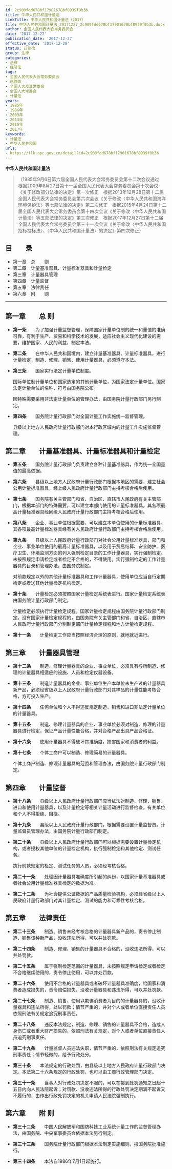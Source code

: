 ```yaml
---
id: 2c909fdd678bf17901678bf8939f0b3b
title: 中华人民共和国计量法
LinkTitle: 中华人民共和国计量法（2017）
file: 中华人民共和国计量法_20171227_2c909fdd678bf17901678bf8939f0b3b.docx
author: 全国人民代表大会常务委员会
date: '2017-12-27'
publication_date: '2017-12-27'
effective_date: '2017-12-28'
status: 已修改
group: 法律
categories:
- 法律
- 经济法
tags:
- 全国人民代表大会常务委员会
- 已修改
- 全国人大及其常委会
- 全国人大常委会
- 计量法
years:
- 1985年
- 1986年
- 2009年
- 2013年
- 2015年
- 2017年
keywords:
- 计量法
- 中华人民共和国
urls:
- https://flk.npc.gov.cn/detail?id=2c909fdd678bf17901678bf8939f0b3b
---
```


**中华人民共和国计量法**

> （1985年9月6日第六届全国人民代表大会常务委员会第十二次会议通过　根据2009年8月27日第十一届全国人民代表大会常务委员会第十次会议《关于修改部分法律的决定》第一次修正　根据2013年12月28日第十二届全国人民代表大会常务委员会第六次会议《关于修改〈中华人民共和国海洋环境保护法〉等七部法律的决定》第二次修正　根据2015年4月24日第十二届全国人民代表大会常务委员会第十四次会议《关于修改〈中华人民共和国计量法〉等五部法律的决定》第三次修正　根据2017年12月27日第十二届全国人民代表大会常务委员会第三十一次会议《关于修改〈中华人民共和国招标投标法〉、〈中华人民共和国计量法〉的决定》第四次修正）

## 目　　录

- 第一章　总　　则
- 第二章　计量基准器具、计量标准器具和计量检定
- 第三章　计量器具管理
- 第四章　计量监督
- 第五章　法律责任
- 第六章　附　　则

---

## 第一章　　总  则

- **第一条**　　为了加强计量监督管理，保障国家计量单位制的统一和量值的准确可靠，有利于生产、贸易和科学技术的发展，适应社会主义现代化建设的需要，维护国家、人民的利益，制定本法。

- **第二条**　　在中华人民共和国境内，建立计量基准器具、计量标准器具，进行计量检定，制造、修理、销售、使用计量器具，必须遵守本法。

- **第三条**　　国家实行法定计量单位制度。

  国际单位制计量单位和国家选定的其他计量单位，为国家法定计量单位。国家法定计量单位的名称、符号由国务院公布。

  因特殊需要采用非法定计量单位的管理办法，由国务院计量行政部门另行制定。

- **第四条**　　国务院计量行政部门对全国计量工作实施统一监督管理。

  县级以上地方人民政府计量行政部门对本行政区域内的计量工作实施监督管理。

## 第二章　　计量基准器具、计量标准器具和计量检定

- **第五条**　　国务院计量行政部门负责建立各种计量基准器具，作为统一全国量值的最高依据。

- **第六条**　　县级以上地方人民政府计量行政部门根据本地区的需要，建立社会公用计量标准器具，经上级人民政府计量行政部门主持考核合格后使用。

- **第七条**　　国务院有关主管部门和省、自治区、直辖市人民政府有关主管部门，根据本部门的特殊需要，可以建立本部门使用的计量标准器具，其各项最高计量标准器具经同级人民政府计量行政部门主持考核合格后使用。

- **第八条**　　企业、事业单位根据需要，可以建立本单位使用的计量标准器具，其各项最高计量标准器具经有关人民政府计量行政部门主持考核合格后使用。

- **第九条**　　县级以上人民政府计量行政部门对社会公用计量标准器具，部门和企业、事业单位使用的最高计量标准器具，以及用于贸易结算、安全防护、医疗卫生、环境监测方面的列入强制检定目录的工作计量器具，实行强制检定。未按照规定申请检定或者检定不合格的，不得使用。实行强制检定的工作计量器具的目录和管理办法，由国务院制定。

  对前款规定以外的其他计量标准器具和工作计量器具，使用单位应当自行定期检定或者送其他计量检定机构检定。

- **第十条**　　计量检定必须按照国家计量检定系统表进行。国家计量检定系统表由国务院计量行政部门制定。

  计量检定必须执行计量检定规程。国家计量检定规程由国务院计量行政部门制定。没有国家计量检定规程的，由国务院有关主管部门和省、自治区、直辖市人民政府计量行政部门分别制定部门计量检定规程和地方计量检定规程。

- **第十一条**　　计量检定工作应当按照经济合理的原则，就地就近进行。

## 第三章　　计量器具管理

- **第十二条**　　制造、修理计量器具的企业、事业单位，必须具有与所制造、修理的计量器具相适应的设施、人员和检定仪器设备。

- **第十三条**　　制造计量器具的企业、事业单位生产本单位未生产过的计量器具新产品，必须经省级以上人民政府计量行政部门对其样品的计量性能考核合格，方可投入生产。

- **第十四条**　　任何单位和个人不得违反规定制造、销售和进口非法定计量单位的计量器具。

- **第十五条**　　制造、修理计量器具的企业、事业单位必须对制造、修理的计量器具进行检定，保证产品计量性能合格，并对合格产品出具产品合格证。

- **第十六条**　　使用计量器具不得破坏其准确度，损害国家和消费者的利益。

- **第十七条**　　个体工商户可以制造、修理简易的计量器具。

  个体工商户制造、修理计量器具的范围和管理办法，由国务院计量行政部门制定。

## 第四章　　计量监督

- **第十八条**　　县级以上人民政府计量行政部门应当依法对制造、修理、销售、进口和使用计量器具，以及计量检定等相关计量活动进行监督检查。有关单位和个人不得拒绝、阻挠。

- **第十九条**　　县级以上人民政府计量行政部门，根据需要设置计量监督员。计量监督员管理办法，由国务院计量行政部门制定。

- **第二十条**　　县级以上人民政府计量行政部门可以根据需要设置计量检定机构，或者授权其他单位的计量检定机构，执行强制检定和其他检定、测试任务。

  执行前款规定的检定、测试任务的人员，必须经考核合格。

- **第二十一条**　　处理因计量器具准确度所引起的纠纷，以国家计量基准器具或者社会公用计量标准器具检定的数据为准。

- **第二十二条**　　为社会提供公证数据的产品质量检验机构，必须经省级以上人民政府计量行政部门对其计量检定、测试的能力和可靠性考核合格。

## 第五章　　法律责任

- **第二十三条**　　制造、销售未经考核合格的计量器具新产品的，责令停止制造、销售该种新产品，没收违法所得，可以并处罚款。

- **第二十四条**　　制造、修理、销售的计量器具不合格的，没收违法所得，可以并处罚款。

- **第二十五条**　　属于强制检定范围的计量器具，未按照规定申请检定或者检定不合格继续使用的，责令停止使用，可以并处罚款。

- **第二十六条**　　使用不合格的计量器具或者破坏计量器具准确度，给国家和消费者造成损失的，责令赔偿损失，没收计量器具和违法所得，可以并处罚款。

- **第二十七条**　　制造、销售、使用以欺骗消费者为目的的计量器具的，没收计量器具和违法所得，处以罚款；情节严重的，并对个人或者单位直接责任人员依照刑法有关规定追究刑事责任。

- **第二十八条**　　违反本法规定，制造、修理、销售的计量器具不合格，造成人身伤亡或者重大财产损失的，依照刑法有关规定，对个人或者单位直接责任人员追究刑事责任。

- **第二十九条**　　计量监督人员违法失职，情节严重的，依照刑法有关规定追究刑事责任；情节轻微的，给予行政处分。

- **第三十条**　　本法规定的行政处罚，由县级以上地方人民政府计量行政部门决定。本法第二十六条规定的行政处罚，也可以由工商行政管理部门决定。

- **第三十一条**　　当事人对行政处罚决定不服的，可以在接到处罚通知之日起十五日内向人民法院起诉；对罚款、没收违法所得的行政处罚决定期满不起诉又不履行的，由作出行政处罚决定的机关申请人民法院强制执行。

## 第六章　　附  则

- **第三十二条**　　中国人民解放军和国防科技工业系统计量工作的监督管理办法，由国务院、中央军事委员会依据本法另行制定。

- **第三十三条**　　国务院计量行政部门根据本法制定实施细则，报国务院批准施行。

- **第三十四条**　　本法自1986年7月1日起施行。
